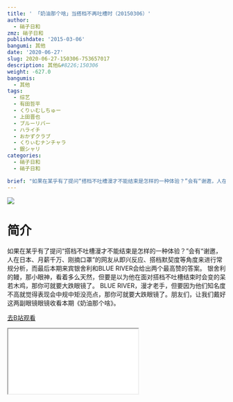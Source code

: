 ```yaml
---
title: ' 「奶油那个啥」当搭档不再吐槽时（20150306）'
author:
  - 硝子日和
zmz: 硝子日和
publishdate: '2015-03-06'
bangumi: 其他
date: '2020-06-27'
slug: 2020-06-27-150306-753657017
description: 其他&#8226;150306
weight: -627.0
bangumis:
  - 其他
tags:
  - 综艺
  - 有田哲平
  - くりぃむしちゅー
  - 上田晋也
  - ブルーリバー
  - ハライチ
  - おかずクラブ
  - くりぃむナンチャラ
  - 銀シャリ
categories:
  - 硝子日和
  - 硝子日和

brief: "如果在某乎有了提问“搭档不吐槽漫才不能结束是怎样的一种体验？”会有“谢邀，人在日本、月薪千万、刚摘口罩”的网友从即兴反应、搭档默契度等角度来进行常规分析，而最后本期来宾银舍利和BLUE RIVER会给出两个最高赞的答案。 银舍利的鳗，那小眼神，看着多么天然，但要是以为他在面对搭档不吐槽结束时会变的呆若木鸡，那你可就要大跌眼镜了。 BLUE RIVER，漫才老手，但要因为他们知名度不高就觉得表现会中规中矩没亮点，那你可就要大跌眼镜了。朋友们，让我们戴好这两副眼镜眼镜收看本期《奶油那个啥》。"
---
```

![](https://raw.githubusercontent.com/tcgriffith/owaraisite/master/static/tmpimg/eceb27ca1bc883b10ac38ddab9bd1f56bba84ffa.jpg.480.jpg)
# 简介  
如果在某乎有了提问“搭档不吐槽漫才不能结束是怎样的一种体验？”会有“谢邀，人在日本、月薪千万、刚摘口罩”的网友从即兴反应、搭档默契度等角度来进行常规分析，而最后本期来宾银舍利和BLUE RIVER会给出两个最高赞的答案。
银舍利的鳗，那小眼神，看着多么天然，但要是以为他在面对搭档不吐槽结束时会变的呆若木鸡，那你可就要大跌眼镜了。
BLUE RIVER，漫才老手，但要因为他们知名度不高就觉得表现会中规中矩没亮点，那你可就要大跌眼镜了。朋友们，让我们戴好这两副眼镜眼镜收看本期《奶油那个啥》。  

[去B站观看](https://www.bilibili.com/video/av753657017/)
<div class ="resp-container"><iframe class="testiframe" src="//player.bilibili.com/player.html?aid=753657017"", scrolling="no", allowfullscreen="true" > </iframe></div> 

